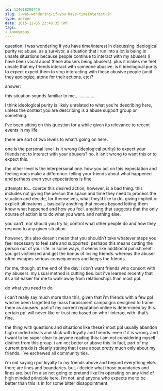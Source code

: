 ```yaml
---
id: 134618290749
slug: i-was-wondering-if-you-have-timeinterest-in
type: answer
date: 2015-12-05 23:48:35 GMT
tags:
- Anonymous
---
```

question: i was wondering if you have time/interest in discussing ideological purity re: abuse. as a survivor, a situation that i run into a lot is being in unsafe situations because people continue to interact with my abusers (i have been vocal about these abusers being abusers). plus it makes me feel unsafe that my friends interact with someone abusive. is it ideological purity to expect expect them to stop interacting with these abusive people (until they apologize, atone for their actions, etc)?

answer: <p>this situation sounds familiar to me.................</p><p>i think ideological purity is likely unrelated to what you’re describing here, unless the context you are describing is a abuse support group or something.</p><p>i’ve been sitting on this question for a while given its relevance to recent events in my life.</p><p>there are sort of two levels to what’s going on here.</p><p>one is the personal level. is it wrong (ideological purity) to expect your friends not to interact with your abusers? no. it isn’t wrong to want this or to expect this.</p><p>the other level is the interpersonal one. how you act on this expectation and feeling does make a difference. telling your friends about what happened and perhaps even your expectations is fine.</p><p>attempts to... coerce this desired action, however, is a bad thing. this includes not giving the person the space and time they need to process the situation and decide, for themselves, what they’d like to do. giving implicit or explicit ultimatums... basically anything that moves beyond letting them know what happened and how you feel. anything that suggests that the only course of action is to do what you want. and nothing else.</p><p>you can’t, nor should you try to, control what other people do and how they respond to any given situation.</p><p>however, this also doesn’t mean that you shouldn’t take whatever steps you feel necessary to feel safe and supported. perhaps this means cutting the person out of your life. in some ways, it seems like additional punishment. you get victimized and get the bonus of losing friends. whereas the abuser often escapes serious consequences and keeps the friends.</p><p>for me, though, at the end of the day: i don’t want friends who consort with my abusers. my usual method is cutting ties. but i’ve learned recently that its a lot easier for me to walk away from relationships than most ppl.</p><p>do what you need to do.</p><p>i can’t really say much more than this, given that i’m friends with a few ppl who’ve been targetted by mass harassment campaigns designed to frame them as abusers. part of my current reputation online is determined by this. certain ppl will never like or trust me based on who i interact with. that’s fine.&nbsp;</p><p>the thing with questions and situations like these? most ppl usually abandon high minded ideals and stick with loyalty and friends. even if it is wrong. and i want to be super clear to anyone reading this: i am not considering myself distinct from this group. i am not better or above this. in fact, part of my current praxis is clearly stating that i care about pretty much only about my friends. i’ve eschewed all community ties.&nbsp;</p><p>i’m not saying i put loyalty to my friends above and beyond everything else. there are lines and boundaries. but. *i* decide what those boundaries and lines are. but i’m also not going to pretend like i’m operating on any kind of high minded principle here. i’m not. and anyone who expects me to be better than this is in for some bitter disappointment.&nbsp;</p>